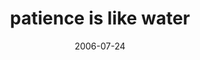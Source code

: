 ---
layout: base.njk
title : 'patience is like water' 
view_title : 'patience is like water' 
year : '2006' 
date : '2006-07-24' 
img_file : '/drawing/patienceislikewater.png' 
html_file : 'patienceislikewater' 
next_html : 'wahtifyoufail.html' 
year_order : '180' 
permalink : "title/{{html_file}}.html"
---